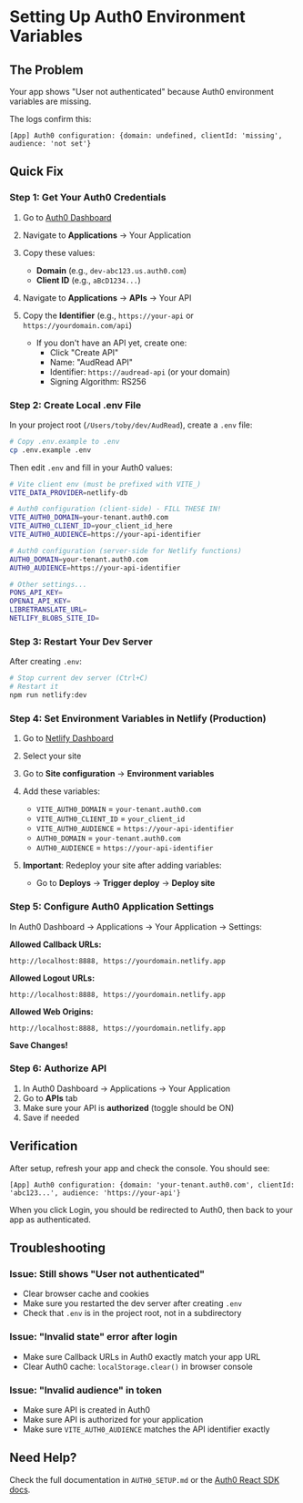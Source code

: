# Setting Up Auth0 Environment Variables

## The Problem
Your app shows "User not authenticated" because Auth0 environment variables are missing.

The logs confirm this:
```
[App] Auth0 configuration: {domain: undefined, clientId: 'missing', audience: 'not set'}
```

## Quick Fix

### Step 1: Get Your Auth0 Credentials

1. Go to [Auth0 Dashboard](https://manage.auth0.com/)
2. Navigate to **Applications** → Your Application
3. Copy these values:
   - **Domain** (e.g., `dev-abc123.us.auth0.com`)
   - **Client ID** (e.g., `aBcD1234...`)

4. Navigate to **Applications** → **APIs** → Your API
5. Copy the **Identifier** (e.g., `https://your-api` or `https://yourdomain.com/api`)
   - If you don't have an API yet, create one:
     - Click "Create API"
     - Name: "AudRead API"
     - Identifier: `https://audread-api` (or your domain)
     - Signing Algorithm: RS256

### Step 2: Create Local .env File

In your project root (`/Users/toby/dev/AudRead`), create a `.env` file:

```bash
# Copy .env.example to .env
cp .env.example .env
```

Then edit `.env` and fill in your Auth0 values:

```bash
# Vite client env (must be prefixed with VITE_)
VITE_DATA_PROVIDER=netlify-db

# Auth0 configuration (client-side) - FILL THESE IN!
VITE_AUTH0_DOMAIN=your-tenant.auth0.com
VITE_AUTH0_CLIENT_ID=your_client_id_here
VITE_AUTH0_AUDIENCE=https://your-api-identifier

# Auth0 configuration (server-side for Netlify functions)
AUTH0_DOMAIN=your-tenant.auth0.com
AUTH0_AUDIENCE=https://your-api-identifier

# Other settings...
PONS_API_KEY=
OPENAI_API_KEY=
LIBRETRANSLATE_URL=
NETLIFY_BLOBS_SITE_ID=
```

### Step 3: Restart Your Dev Server

After creating `.env`:
```bash
# Stop current dev server (Ctrl+C)
# Restart it
npm run netlify:dev
```

### Step 4: Set Environment Variables in Netlify (Production)

1. Go to [Netlify Dashboard](https://app.netlify.com/)
2. Select your site
3. Go to **Site configuration** → **Environment variables**
4. Add these variables:
   - `VITE_AUTH0_DOMAIN` = `your-tenant.auth0.com`
   - `VITE_AUTH0_CLIENT_ID` = `your_client_id`
   - `VITE_AUTH0_AUDIENCE` = `https://your-api-identifier`
   - `AUTH0_DOMAIN` = `your-tenant.auth0.com`
   - `AUTH0_AUDIENCE` = `https://your-api-identifier`

5. **Important**: Redeploy your site after adding variables:
   - Go to **Deploys** → **Trigger deploy** → **Deploy site**

### Step 5: Configure Auth0 Application Settings

In Auth0 Dashboard → Applications → Your Application → Settings:

**Allowed Callback URLs:**
```
http://localhost:8888, https://yourdomain.netlify.app
```

**Allowed Logout URLs:**
```
http://localhost:8888, https://yourdomain.netlify.app
```

**Allowed Web Origins:**
```
http://localhost:8888, https://yourdomain.netlify.app
```

**Save Changes!**

### Step 6: Authorize API

1. In Auth0 Dashboard → Applications → Your Application
2. Go to **APIs** tab
3. Make sure your API is **authorized** (toggle should be ON)
4. Save if needed

## Verification

After setup, refresh your app and check the console. You should see:
```
[App] Auth0 configuration: {domain: 'your-tenant.auth0.com', clientId: 'abc123...', audience: 'https://your-api'}
```

When you click Login, you should be redirected to Auth0, then back to your app as authenticated.

## Troubleshooting

### Issue: Still shows "User not authenticated"
- Clear browser cache and cookies
- Make sure you restarted the dev server after creating `.env`
- Check that `.env` is in the project root, not in a subdirectory

### Issue: "Invalid state" error after login
- Make sure Callback URLs in Auth0 exactly match your app URL
- Clear Auth0 cache: `localStorage.clear()` in browser console

### Issue: "Invalid audience" in token
- Make sure API is created in Auth0
- Make sure API is authorized for your application
- Make sure `VITE_AUTH0_AUDIENCE` matches the API identifier exactly

## Need Help?

Check the full documentation in `AUTH0_SETUP.md` or the [Auth0 React SDK docs](https://auth0.com/docs/quickstart/spa/react).
